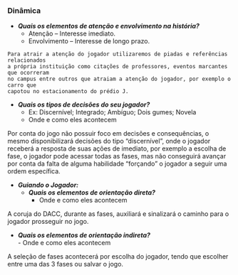 ### Dinâmica

- ***Quais os elementos de atenção e envolvimento na história?***
    - Atenção – Interesse imediato.
    - Envolvimento – Interesse de longo prazo.

```
Para atrair a atenção do jogador utilizaremos de piadas e referências relacionados
a própria instituição como citações de professores, eventos marcantes que ocorreram
no campus entre outros que atraiam a atenção do jogador, por exemplo o carro que
capotou no estacionamento do prédio J.
```

- ***Quais os tipos de decisões do seu jogador?***
    - Ex: Discernível; Integrado; Ambíguo; Dois gumes; Novela
    - Onde e como eles acontecem

Por conta do jogo não possuir foco em decisões e consequências, o mesmo disponibilizará decisões do tipo “discernível”, onde o jogador receberá a resposta de suas ações de imediato, por exemplo a escolha de fase, o jogador pode acessar todas as fases, mas não conseguirá avançar por conta da falta de alguma habilidade “forçando” o jogador a seguir uma ordem específica.

- ***Guiando o Jogador:***
    - ***Quais os elementos de orientação direta?***
        - Onde e como eles acontecem

A coruja do DACC, durante as fases, auxiliará e sinalizará o caminho para o jogador prosseguir no jogo.
   
- ***Quais os elementos de orientação indireta?***  
        - Onde e como eles acontecem

A seleção de fases acontecerá por escolha do jogador, tendo que escolher entre uma das 3 fases ou salvar o jogo.

